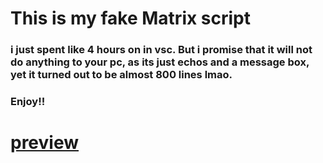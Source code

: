 # This is my fake Matrix script 
### i just spent like 4 hours on in vsc. But i promise that it will not do anything to your pc, as its just echos and a message box, yet it turned out to be almost 800 lines lmao.
### Enjoy!!
# [preview](https://i.imgur.com/2nxV6vt.mp4)
